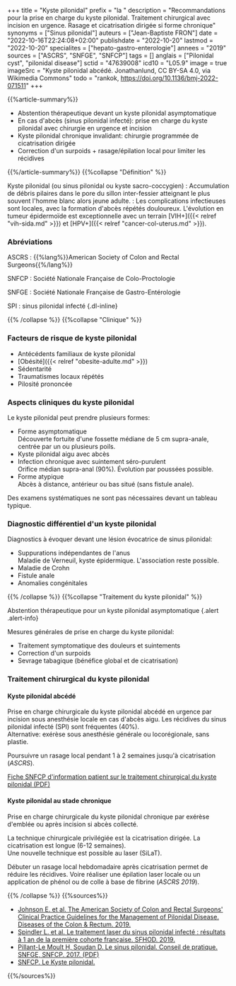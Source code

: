 +++
title = "Kyste pilonidal"
prefix = "la "
description = "Recommandations pour la prise en charge du kyste pilonidal. Traitement chirurgical avec incision en urgence. Rasage et cicatrisation dirigée si forme chronique"
synonyms = ["Sinus pilonidal"]
auteurs = ["Jean-Baptiste FRON"]
date = "2022-10-16T22:24:08+02:00"
publishdate = "2022-10-20"
lastmod = "2022-10-20"
specialites = ["hepato-gastro-enterologie"]
annees = "2019"
sources = ["ASCRS", "SNFGE", "SNFCP"]
tags = []
anglais = ["Pilonidal cyst", "pilonidal disease"]
sctid = "47639008"
icd10 = "L05.9"
image = true
imageSrc = "Kyste pilonidal abcédé. Jonathanlund, CC BY-SA 4.0, via Wikimedia Commons"
todo = "rankok, https://doi.org/10.1136/bmj-2022-071511"
+++

{{%article-summary%}}

- Abstention thérapeutique devant un kyste pilonidal asymptomatique
- En cas d'abcès (sinus pilonidal infecté): prise en charge du kyste pilonidal avec chirurgie en urgence et incision
- Kyste pilonidal chronique invalidant: chirurgie programmée de cicatrisation dirigée
- Correction d'un surpoids + rasage/épilation local pour limiter les récidives

{{%/article-summary%}}
{{%collapse "Définition" %}}

Kyste pilonidal (ou sinus pilonidal ou kyste sacro-coccygien)
: Accumulation de débris pilaires dans le pore du sillon inter-fessier atteignant le plus souvent l'homme blanc alors jeune adulte.
: Les complications infectieuses sont locales, avec la formation d'abcès répétés douloureux. L'évolution en tumeur épidermoïde est exceptionnelle avec un terrain [VIH+]({{< relref "vih-sida.md" >}}) et [HPV+]({{< relref "cancer-col-uterus.md" >}}).

### Abréviations

ASCRS
: {{%lang%}}American Society of Colon and Rectal Surgeons{{%/lang%}}

SNFCP
: Société Nationale Française de Colo-Proctologie

SNFGE
: Société Nationale Française de Gastro-Entérologie

SPI
: sinus pilonidal infecté
{.dl-inline}

{{% /collapse %}}
{{%collapse "Clinique" %}}

### Facteurs de risque de kyste pilonidal

- Antécédents familiaux de kyste pilonidal
- [Obésité]({{< relref "obesite-adulte.md" >}})
- Sédentarité
- Traumatismes locaux répétés
- Pilosité prononcée

### Aspects cliniques du kyste pilonidal

Le kyste pilonidal peut prendre plusieurs formes:

- Forme asymptomatique  
  Découverte fortuite d'une fossette médiane de 5 cm supra-anale, centrée par un ou plusieurs poils.
- Kyste pilonidal aigu avec abcès
- Infection chronique avec suintement séro-purulent  
  Orifice médian supra-anal (90%). Évolution par poussées possible.
- Forme atypique  
  Abcès à distance, antérieur ou bas situé (sans fistule anale).

Des examens systématiques ne sont pas nécessaires devant un tableau typique.

### Diagnostic différentiel d'un kyste pilonidal

Diagnostics à évoquer devant une lésion évocatrice de sinus pilonidal:

- Suppurations indépendantes de l'anus  
  Maladie de Verneuil, kyste épidermique. L'association reste possible.
- Maladie de Crohn
- Fistule anale
- Anomalies congénitales

{{% /collapse %}}
{{%collapse "Traitement du kyste pilonidal" %}}

Abstention thérapeutique pour un kyste pilonidal asymptomatique
{.alert .alert-info}

Mesures générales de prise en charge du kyste pilonidal:

- Traitement symptomatique des douleurs et suintements
- Correction d'un surpoids
- Sevrage tabagique (bénéfice global et de cicatrisation)

### Traitement chirurgical du kyste pilonidal

#### Kyste pilonidal abcédé

Prise en charge chirurgicale du kyste pilonidal abcédé en urgence par incision sous anesthésie locale en cas d'abcès aigu. Les récidives du sinus pilonidal infecté (SPI) sont fréquentes (40%).  
Alternative: exérèse sous anesthésie générale ou locorégionale, sans plastie.

Poursuivre un rasage local pendant 1 à 2 semaines jusqu'à cicatrisation (*ASCRS*).

[Fiche SNFCP d'information patient sur le traitement chirurgical du kyste pilonidal (PDF)](https://www.snfcp.org/wp-content/uploads/2019/02/SNFCP-FI-Exerese-sinuspilonidal-2017.pdf)

#### Kyste pilonidal au stade chronique

Prise en charge chirurgicale du kyste pilonidal chronique par exérèse d'emblée ou après incision si abcès collecté.

La technique chirurgicale privilégiée est la cicatrisation dirigée. La cicatrisation est longue (6-12 semaines).  
Une nouvelle technique est possible au laser (SiLaT).

Débuter un rasage local hebdomadaire après cicatrisation permet de réduire les récidives. Voire réaliser une épilation laser locale ou un application de phénol ou de colle à base de fibrine (*ASCRS 2019*).

{{% /collapse %}}
{{%sources%}}

- [Johnson E. et al. The American Society of Colon and Rectal Surgeons' Clinical Practice Guidelines for the Management of Pilonidal Disease. Diseases of the Colon & Rectum. 2019.](https://journals.lww.com/dcrjournal/Fulltext/2019/02000/The_American_Society_of_Colon_and_Rectal_Surgeons_.5.aspx)
- [Spindler L. et al. Le traitement laser du sinus pilonidal infecté : résultats à 1 an de la première cohorte française. SFHOD. 2019.](https://www.snfge.org/content/le-traitement-laser-du-sinus-pilonidal)
- [Pillant-Le Moult H, Soudan D. Le sinus pilonidal. Conseil de pratique. SNFGE, SNFCP. 2017. (PDF)](https://www.snfge.org/download/file/fid/4856)
- [SNFCP. Le Kyste pilonidal.](https://www.snfcp.org/informations-maladies/fistules-anales-suppurations/le-kyste-pilonidal/)

{{%/sources%}}
